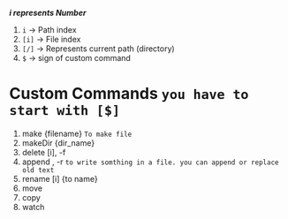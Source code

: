 ***i represents Number***

1. `i` -> Path index
2. `[i]` -> File index
3. `[/]` -> Represents current path (directory)
4. `$` -> sign of custom command

# Custom Commands `you have to start with [$]`

1. make {filename} `To make file`
2. makeDir {dir_name}
3. delete [i], -f
4. append , -r `to write somthing in a file. you can append or replace old text`
5. rename [i] {to name}
6. move
7. copy
8. watch